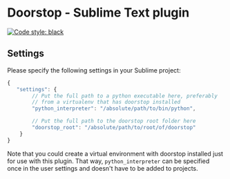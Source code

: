# Doorstop - Sublime Text plugin

<a href="https://github.com/psf/black"><img alt="Code style: black" src="https://img.shields.io/badge/code%20style-black-000000.svg"></a>


## Settings

Please specify the following settings in your Sublime project:

```JavaScript
{
   "settings": {
        // Put the full path to a python executable here, preferably
        // from a virtualenv that has doorstop installed
        "python_interpreter": "/absolute/path/to/bin/python",

        // Put the full path to the doorstop root folder here
        "doorstop_root": "/absolute/path/to/root/of/doorstop"
    }
}
```
Note that you could create a virtual environment with doorstop installed
just for use with this plugin. That way, `python_interpreter` can be
specified once in the user settings and doesn't have to be added to
projects.
